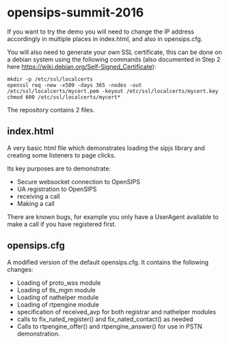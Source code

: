 # opensips-summit-2016

If you want to try the demo you will need to change the IP address accordingly in
multiple places in index.html, and also in opensips.cfg.

You will also need to generate your own SSL certificate, this can be done on a debian system using the following commands (also documented in Step 2 here https://wiki.debian.org/Self-Signed_Certificate):

	mkdir -p /etc/ssl/localcerts
	openssl req -new -x509 -days 365 -nodes -out /etc/ssl/localcerts/mycert.pem -keyout /etc/ssl/localcerts/mycert.key
	chmod 600 /etc/ssl/localcerts/mycert*



The repository contains 2 files.

## index.html
A very basic html file which demonstrates loading the sipjs library and creating
some listeners to page clicks.

Its key purposes are to demonstrate:
*  Secure websocket connection to OpenSIPS
*  UA registration to OpenSIPS
*  receiving a call
*  Making a call

There are known bugs, for example you only have a UserAgent available to make a call if you have registered first.


## opensips.cfg
A modified version of the default opensips.cfg. It contains the following changes:

* Loading of proto_wss module
* Loading of tls_mgm module
* Loading of nathelper module
* Loading of rtpengine module
* specification of received_avp for both registrar and nathelper modules
* calls to fix_nated_register() and fix_nated_contact() as needed
* Calls to rtpengine_offer() and rtpengine_answer() for use in PSTN demonstration.
